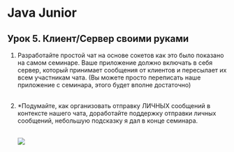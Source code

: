 # Java Junior
## Урок 5. Клиент/Сервер своими руками

1. Разработайте простой чат на основе сокетов как это было показано на самом семинаре. 
   Ваше приложение должно включать в себя сервер, который принимает сообщения от клиентов 
   и пересылает их всем участникам чата. (Вы можете просто переписать наше приложение с 
   семинара, этого будет вполне достаточно)
   <br>
   <br>

2. *Подумайте, как организовать отправку ЛИЧНЫХ сообщений в контексте нашего чата, доработайте 
   поддержку отправки личных сообщений, небольшую подсказку я дал в конце семинара.
   <br>
   <br>

   ![](chatroom.jpg)
